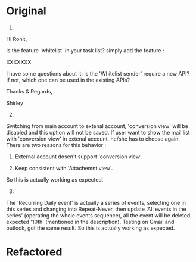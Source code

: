 # Original
1.

Hi Rohit,

Is the feature 'whitelist' in your task list?  simply add the feature :

XXXXXXX

I have some questions about it: Is the 'Whitelist sender' require a new API? If not, which one can be used in the existing APIs?

Thanks & Regards,

Shirley

2. 
Switching from main account to extenal account, 'conversion view' will be disabled and this option will not be saved. If user want to show the mail list with 'conversion view' in extenal account, he/she has to choose again. There are two reasons for this behavior :

1. External account dosen't support 'conversion view'.

2. Keep consistent with 'Attachemnt view'.

So this is actually working as expected.


3.
The 'Recurring Daily event' is actually a series of events, selecting one in this series and changing into Repeat-Never, then update 'All events in the series' (operating the whole events sequence), all the event will be deleted expected '10th' (mentioned in the description). Testing on Gmail and outlook, got the same result. So this is actually working as expected.

# Refactored








